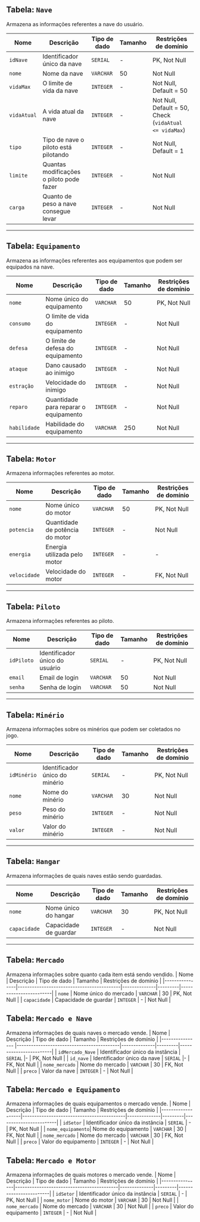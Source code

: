 ## **Tabela: `Nave`**
Armazena as informações referentes a nave do usuário.

| Nome         | Descrição                                    | Tipo de dado | Tamanho | Restrições de domínio                                  |
|--------------|----------------------------------------------|--------------|---------|--------------------------------------------------------|
| `idNave`     | Identificador único da nave                  | `SERIAL`     | -       | PK, Not Null                                           |
| `nome`       | Nome da nave                                 | `VARCHAR`    | 50      |  Not Null                                              |
| `vidaMax`    | O limite de vida da nave                     | `INTEGER`    | -       | Not Null, Default = 50                                 |
| `vidaAtual`  | A vida atual da nave                         | `INTEGER`    | -       | Not Null, Default = 50, Check (`vidaAtual <= vidaMax`) |
| `tipo`       | Tipo de nave o piloto está pilotando         | `INTEGER`    | -       | Not Null, Default = 1                                  |
| `limite`     | Quantas modificações o piloto pode fazer     | `INTEGER`    | -       | Not Null                                               |
| `carga`      | Quanto de peso a nave consegue levar         | `INTEGER`    | -       | Not Null                                               |


---

## **Tabela: `Equipamento`**
Armazena as informações referentes aos equipamentos que podem ser equipados na nave.

| Nome               | Descrição                                | Tipo de dado | Tamanho | Restrições de domínio |
|--------------------|------------------------------------------|--------------|---------|------------------------|
| `nome`             | Nome único do equipamento                | `VARCHAR`    | 50      | PK, Not Null           |
| `consumo`          | O limite de vida do equipamento          | `INTEGER`    | -       | Not Null               |
| `defesa`           | O limite de defesa do equipamento        | `INTEGER`    | -       | Not Null               |
| `ataque`           | Dano causado ao inimigo                  | `INTEGER`    | -       | Not Null               |
| `estração`         | Velocidade do inimigo                    | `INTEGER`    | -       | Not Null               |
| `reparo`           | Quantidade para reparar o equipamento    | `INTEGER`    | -       | Not Null               |
| `habilidade`       | Habilidade do equipamento                | `VARCHAR`    | 250     | Not Null               |

---

## **Tabela: `Motor`**
Armazena informações referentes ao motor.

| Nome       | Descrição                                 | Tipo de dado | Tamanho | Restrições de domínio |
|------------|-------------------------------------------|--------------|---------|------------------------|
| `nome`     | Nome único do motor                       | `VARCHAR`    | 50      | PK, Not Null           |
| `potencia` | Quantidade de potência do motor           | `INTEGER`    | -       | Not Null               |
| `energia`  | Energia utilizada pelo motor              | `INTEGER`    | -       | -                      |
| `velocidade`| Velocidade do motor                      | `INTEGER`    | -       | FK, Not Null           |

---

## **Tabela: `Piloto`**
Armazena informações referentes ao piloto.

| Nome           | Descrição                                 | Tipo de dado | Tamanho | Restrições de domínio  |
|----------------|-------------------------------------------|--------------|---------|------------------------|
| `idPiloto`     | Identificador único do usuário            | `SERIAL`     | -       | PK, Not Null           |
| `email`        | Email de login                            | `VARCHAR`    | 50      | Not Null               |
| `senha`        | Senha de login                            | `VARCHAR`    | 50      | Not Null               |


---

## **Tabela: `Minério`**
Armazena informações sobre os minérios que podem ser coletados no jogo.

| Nome           | Descrição                                 | Tipo de dado | Tamanho | Restrições de domínio  |
|----------------|-------------------------------------------|--------------|---------|------------------------|
| `idMinério`    | Identificador único do minério            | `SERIAL`     | -       | PK, Not Null           |
| `nome`         | Nome do minério                           | `VARCHAR`    | 30      | Not Null               |
| `peso`         | Peso do minério                           | `INTEGER`    | -       | Not Null               |
| `valor`        | Valor do minério                          | `INTEGER`    | -       | Not Null               |

---

## **Tabela: `Hangar`**
Armazena informações de quais naves estão sendo guardadas.

| Nome           | Descrição                                 | Tipo de dado | Tamanho | Restrições de domínio  |
|----------------|-------------------------------------------|--------------|---------|------------------------|
| `nome`         | Nome único do hangar                      | `VARCHAR`    | 30       | PK, Not Null          |
| `capacidade`   | Capacidade de guardar                     | `INTEGER`    | -       | Not Null               |

---

## **Tabela: `Mercado`**
Armazena informações sobre quanto cada item está sendo vendido.
| Nome           | Descrição                                 | Tipo de dado | Tamanho | Restrições de domínio  |
|----------------|-------------------------------------------|--------------|---------|------------------------|
| `nome`         | Nome único do mercado                     | `VARCHAR`    | 30      | PK, Not Null           |
| `capacidade`   | Capacidade de guardar                     | `INTEGER`    | -       | Not Null               |

## **Tabela: `Mercado e Nave`**
Armazena informações de quais naves o mercado vende.
| Nome             | Descrição                                 | Tipo de dado | Tamanho | Restrições de domínio  |
|----------------  |-------------------------------------------|--------------|---------|------------------------|
| `idMercado_Nave` | Identificador único da instância          | `SERIAL`     |-        | PK, Not Null           |
| `id_nave`        | Identificador único da nave               | `SERIAL`     |-        | FK, Not Null           |
| `nome_mercado`   | Nome do mercado                           | `VARCHAR`    | 30      | FK, Not Null           |
| `preco`          | Valor da nave                             | `INTEGER`    | -       | Not Null               |

## **Tabela: `Mercado e Equipamento`**
Armazena informações de quais equipamentos o mercado vende.
| Nome              | Descrição                                 | Tipo de dado | Tamanho | Restrições de domínio  |
|-------------------|-------------------------------------------|--------------|---------|------------------------|
| `idSetor`         | Identificador único da instância          | `SERIAL`     | -       | PK, Not Null           |
| `nome_equipamento`| Nome do equipamento                       | `VARCHAR`    | 30      | FK, Not Null           |
| `nome_mercado`    | Nome do mercado                           | `VARCHAR`    | 30      | FK, Not Null           |
| `preco`           | Valor do equipamento                      | `INTEGER`    | -       | Not Null               |

## **Tabela: `Mercado e Motor`**
Armazena informações de quais motores o mercado vende.
| Nome           | Descrição                                 | Tipo de dado | Tamanho | Restrições de domínio  |
|----------------|-------------------------------------------|--------------|---------|------------------------|
| `idSetor`      | Identificador único da instância          | `SERIAL`     | -       | PK, Not Null           |
| `nome_motor`   | Nome do motor                             | `VARCHAR`    | 30      | Not Null               |
| `nome_mercado` | Nome do mercado                           | `VARCHAR`    | 30      | Not Null               |
| `preco`        | Valor do equipamento                      | `INTEGER`    | -       | Not Null               |

